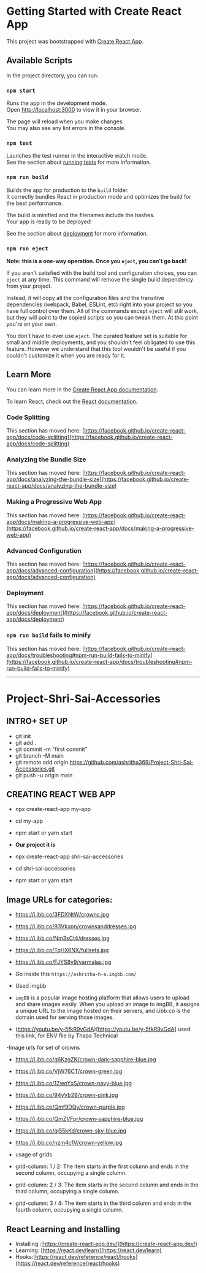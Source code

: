 # Getting Started with Create React App

This project was bootstrapped with [Create React App](https://github.com/facebook/create-react-app).

## Available Scripts

In the project directory, you can run:

### `npm start`

Runs the app in the development mode.\
Open [http://localhost:3000](http://localhost:3000) to view it in your browser.

The page will reload when you make changes.\
You may also see any lint errors in the console.

### `npm test`

Launches the test runner in the interactive watch mode.\
See the section about [running tests](https://facebook.github.io/create-react-app/docs/running-tests) for more information.

### `npm run build`

Builds the app for production to the `build` folder.\
It correctly bundles React in production mode and optimizes the build for the best performance.

The build is minified and the filenames include the hashes.\
Your app is ready to be deployed!

See the section about [deployment](https://facebook.github.io/create-react-app/docs/deployment) for more information.

### `npm run eject`

**Note: this is a one-way operation. Once you `eject`, you can't go back!**

If you aren't satisfied with the build tool and configuration choices, you can `eject` at any time. This command will remove the single build dependency from your project.

Instead, it will copy all the configuration files and the transitive dependencies (webpack, Babel, ESLint, etc) right into your project so you have full control over them. All of the commands except `eject` will still work, but they will point to the copied scripts so you can tweak them. At this point you're on your own.

You don't have to ever use `eject`. The curated feature set is suitable for small and middle deployments, and you shouldn't feel obligated to use this feature. However we understand that this tool wouldn't be useful if you couldn't customize it when you are ready for it.

## Learn More

You can learn more in the [Create React App documentation](https://facebook.github.io/create-react-app/docs/getting-started).

To learn React, check out the [React documentation](https://reactjs.org/).

### Code Splitting

This section has moved here: [https://facebook.github.io/create-react-app/docs/code-splitting](https://facebook.github.io/create-react-app/docs/code-splitting)

### Analyzing the Bundle Size

This section has moved here: [https://facebook.github.io/create-react-app/docs/analyzing-the-bundle-size](https://facebook.github.io/create-react-app/docs/analyzing-the-bundle-size)

### Making a Progressive Web App

This section has moved here: [https://facebook.github.io/create-react-app/docs/making-a-progressive-web-app](https://facebook.github.io/create-react-app/docs/making-a-progressive-web-app)

### Advanced Configuration

This section has moved here: [https://facebook.github.io/create-react-app/docs/advanced-configuration](https://facebook.github.io/create-react-app/docs/advanced-configuration)

### Deployment

This section has moved here: [https://facebook.github.io/create-react-app/docs/deployment](https://facebook.github.io/create-react-app/docs/deployment)

### `npm run build` fails to minify

This section has moved here: [https://facebook.github.io/create-react-app/docs/troubleshooting#npm-run-build-fails-to-minify](https://facebook.github.io/create-react-app/docs/troubleshooting#npm-run-build-fails-to-minify)

---

# Project-Shri-Sai-Accessories

## INTRO+ SET UP

- git init
- git add .
- git commit -m "first commit"
- git branch -M main
- git remote add origin https://github.com/ashritha369/Project-Shri-Sai-Accessories.git
- git push -u origin main
## CREATING REACT WEB APP
- npx create-react-app my-app
- cd my-app
- npm start or yarn start

- **Our project it is**
- npx create-react-app shri-sai-accessories
- cd shri-sai-accessories
- npm start or yarn start

## Image URLs for categories:
- https://i.ibb.co/3FDXNtW/crowns.jpg
- https://i.ibb.co/93Vkxpn/crownsanddresses.jpg
- https://i.ibb.co/Nm3sCt4/dresses.jpg
- https://i.ibb.co/TqHX6NX/fullsets.jpg
- https://i.ibb.co/FJYS8v9/varmalas.jpg

- Go inside this `https://ashritha-h-a.imgbb.com/`

- Used imgbb
- `imgBB` is a popular image hosting platform that allows users to upload and share images easily. When you upload an image to imgBB, it assigns a unique URL to the image hosted on their servers, and i.ibb.co is the domain used for serving those images.

- (https://youtu.be/y-5fkR9vGdA)[https://youtu.be/y-5fkR9vGdA] used this link, for ENV file by Thapa Technical

-Image urls for set of crowns

- https://i.ibb.co/g6KzgZK/crown-dark-sapphire-blue.jpg
- https://i.ibb.co/VjW76CT/crown-green.jpg
- https://i.ibb.co/1ZwnYxS/crown-navy-blue.jpg
- https://i.ibb.co/94yVb2B/crown-pink.jpg
- https://i.ibb.co/Qmf9DQy/crown-purple.jpg
- https://i.ibb.co/QmZVFpr/crown-sapphire-blue.jpg
- https://i.ibb.co/gj55kKd/crown-sky-blue.jpg
- https://i.ibb.co/nzm4c1V/crown-yellow.jpg

- usage of grids
- grid-column: 1 / 2: The item starts in the first column and ends in the second column, occupying a single column.
- grid-column: 2 / 3: The item starts in the second column and ends in the third column, occupying a single column.
- grid-column: 3 / 4: The item starts in the third column and ends in the fourth column, occupying a single column.

## React Learning and Installing

- Installing :[https://create-react-app.dev/](https://create-react-app.dev/)
- Learning: [https://react.dev/learn](https://react.dev/learn)
- Hooks:[https://react.dev/reference/react/hooks](https://react.dev/reference/react/hooks)